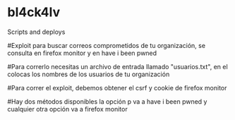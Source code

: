 # bl4ck4lv
Scripts and deploys

#Exploit para buscar correos comprometidos de tu organización, se consulta en firefox monitor y en have i been pwned

#Para correrlo necesitas un archivo de entrada llamado "usuarios.txt", en el colocas los nombres de los usuarios de tu organización

#Para correr el exploit, debemos obtener el csrf y cookie de firefox monitor

#Hay dos métodos disponibles la opción p va a have i been pwned y cualquier otra opción va a firefox monitor
